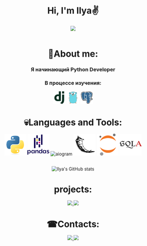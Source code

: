 <div id="hey" align="center">
<h1>
  Hi, I'm Ilya✌
</h1>


<div align="center">
<img src="https://media0.giphy.com/media/i3MXz2NWXzrVK/giphy.gif?cid=ecf05e4768ttbd29nbrw8hik3zl5ik5iyzhbjrmed8x63t7t&ep=v1_gifs_search&rid=giphy.gif&ct=g" align="center" height="325" />
</div>  

<br/>  
<h1>
  💪About me:
</h1>

<h3>
  Я начинающий Python Developer
</h3>
<div>
  <h3>
   В процессе изучения:
  </h3>
  <img src="https://raw.githubusercontent.com/devicons/devicon/55609aa5bd817ff167afce0d965585c92040787a/icons/django/django-plain.svg"title="django" alt="django" width="40" height="40"/>
  <img src="https://raw.githubusercontent.com/devicons/devicon/55609aa5bd817ff167afce0d965585c92040787a/icons/go/go-original.svg"title="go" alt="go" width="40" height="40"/>
  <img src="https://raw.githubusercontent.com/devicons/devicon/55609aa5bd817ff167afce0d965585c92040787a/icons/postgresql/postgresql-original.svg"title="postgresql" alt="postgresql" width="40" height="40"/>
  
  <br>
</div>


<div>
<h1>
 💀Languages and Tools:
</h1>
<img src="https://raw.githubusercontent.com/devicons/devicon/55609aa5bd817ff167afce0d965585c92040787a/icons/python/python-original.svg"title="python" alt="python" width="70" height="70"/>
<img src="https://raw.githubusercontent.com/devicons/devicon/55609aa5bd817ff167afce0d965585c92040787a/icons/pandas/pandas-original-wordmark.svg"title="pandas" alt="pandas" width="70" height="70"/>
<img src="https://i.postimg.cc/bJPqTBLS/aiogram-transformed.png"title="aiogram" alt="aiogram" width="70" height="70"/>
<img src="https://raw.githubusercontent.com/devicons/devicon/55609aa5bd817ff167afce0d965585c92040787a/icons/flask/flask-original.svg"title="flask" alt="flask" width="70" height="70"/>
<img src="https://raw.githubusercontent.com/devicons/devicon/55609aa5bd817ff167afce0d965585c92040787a/icons/jupyter/jupyter-original.svg"title="jupyter" alt="jupyter" width="70" height="70"/>
<img src="https://raw.githubusercontent.com/devicons/devicon/55609aa5bd817ff167afce0d965585c92040787a/icons/sqlalchemy/sqlalchemy-original.svg"title="jupyter" alt="jupyter" width="70" height="70"/>

</div>
<br>

![Ilya's GitHub stats](https://github-readme-stats.vercel.app/api?username=ilyx666&show_icons=true&theme=radical)


<div>
<h1>
projects: 
</h1>
  <a href="https://github.com/ilyx666/REVIEW">
    <img src="https://github-readme-stats.vercel.app/api/pin/?username=ilyx666&repo=REVIEW&theme=radical">
  </a>
  <a href="https://github.com/sslinNn/WATB">
    <img src="https://github-readme-stats.vercel.app/api/pin/?username=sslinNn&repo=WATB&theme=radical">
  </a>
</div>



<div align='center'>
  <h1>
  ☎Contacts:
</h1>
  <a href="https://vk.com/ilyxx666">
    <img src="https://img.shields.io/badge/Вконтакте-blue?style=for-the-badge&logo=vk&logoColor=white">
  </a>
  <a href="https://t.me/ilyx228">
    <img src="https://img.shields.io/badge/Telegram-blue?style=for-the-badge&logo=telegram&logoColor=white">
  </a>
  
</div>


<br>
<div id="views" align="center">
  <img src="https://komarev.com/ghpvc/?username=ilyx666&style=flat&color=blueviolet" alt=""/>
</div>


